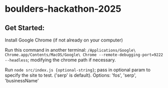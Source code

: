 # boulders-hackathon-2025



## Get Started:

Install Google Chrome (if not already on your computer)

Run this command in another terminal:
`/Applications/Google\ Chrome.app/Contents/MacOS/Google\ Chrome --remote-debugging-port=9222 --headless`; modifying the chrome path if necessary.

Run `node src/index.js {optional-string}`; pass in optional param to specify the site to test. ('serp' is default). Options: 'fos', 'serp', 'businessName'
